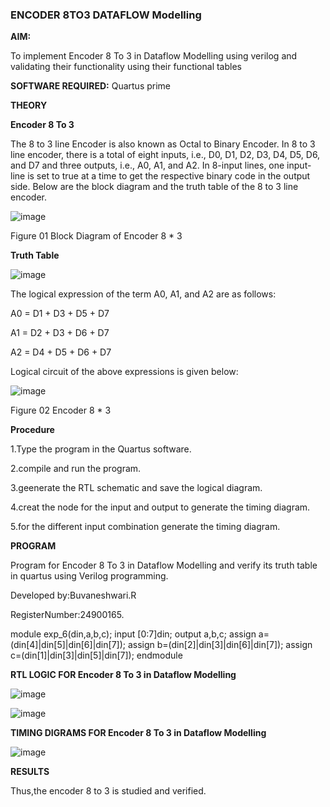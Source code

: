 ### ENCODER 8TO3 DATAFLOW Modelling

**AIM:**

To implement  Encoder 8 To 3 in Dataflow Modelling using verilog and validating their functionality using their functional tables

**SOFTWARE REQUIRED:** Quartus prime

**THEORY**

**Encoder 8 To 3**

The 8 to 3 line Encoder is also known as Octal to Binary Encoder. In 8 to 3 line encoder, there is a total of eight inputs, i.e., D0, D1, D2, D3, D4, D5, D6, and D7 and three outputs, i.e., A0, A1, and A2. In 8-input lines, one input-line is set to true at a time to get the respective binary code in the output side. Below are the block diagram and the truth table of the 8 to 3 line encoder.

![image](https://github.com/naavaneetha/ENCODER8TO3DATAFLOW/assets/154305477/0bc242c1-eb9e-4c47-afe5-30428470efc3)

Figure 01  Block Diagram of Encoder 8 * 3

**Truth Table**

![image](https://github.com/naavaneetha/ENCODER8TO3DATAFLOW/assets/154305477/35496b14-ae6e-4cd1-9abd-d6736b576575)

The logical expression of the term A0, A1, and A2 are as follows:

A0 = D1 + D3 + D5 + D7

A1 = D2 + D3 + D6 + D7

A2 = D4 + D5 + D6 + D7

Logical circuit of the above expressions is given below:

![image](https://github.com/naavaneetha/ENCODER8TO3DATAFLOW/assets/154305477/95acaee6-c873-4c75-89eb-ef09fb158053)

Figure 02  Encoder 8 * 3

**Procedure**

1.Type the program in the Quartus software.

2.compile and run the program.

3.geenerate the RTL schematic and save the logical diagram.

4.creat the node for the input and output to generate the timing diagram.

5.for the different input combination generate the timing diagram.

**PROGRAM**

Program for Encoder 8 To 3 in Dataflow Modelling and verify its truth table in quartus using Verilog programming. 

Developed by:Buvaneshwari.R

RegisterNumber:24900165.

module exp_6(din,a,b,c);
input [0:7]din;
output a,b,c;
assign a=(din[4]|din[5]|din[6]|din[7]);
assign b=(din[2]|din[3]|din[6]|din[7]);
assign c=(din[1]|din[3]|din[5]|din[7]);
endmodule


**RTL LOGIC FOR Encoder 8 To 3 in Dataflow Modelling**

![image](https://github.com/user-attachments/assets/2d8466b6-94ae-4681-9100-24cb340c85f3)

![image](https://github.com/user-attachments/assets/b63f46ce-c0d7-4b70-84ad-e692c0e0fe66)



**TIMING DIGRAMS FOR Encoder 8 To 3 in Dataflow Modelling**

![image](https://github.com/user-attachments/assets/564b1322-2d85-429e-b9f4-e11320a29e48)


**RESULTS**

Thus,the encoder 8 to 3 is studied and verified.




